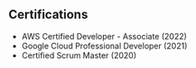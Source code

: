 ## Certifications

- AWS Certified Developer - Associate (2022)
- Google Cloud Professional Developer (2021)
- Certified Scrum Master (2020)
